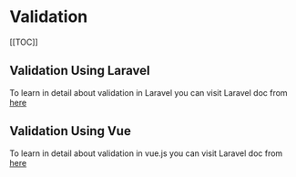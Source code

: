# Validation

[[TOC]]

## Validation Using Laravel

To learn in detail about validation in Laravel you can visit Laravel doc from [here](https://laravel.com/docs/10.x/validation)

## Validation Using Vue

To learn in detail about validation in vue.js you can visit Laravel doc from [here](https://vee-validate.logaretm.com/v2/guide/rules.html)